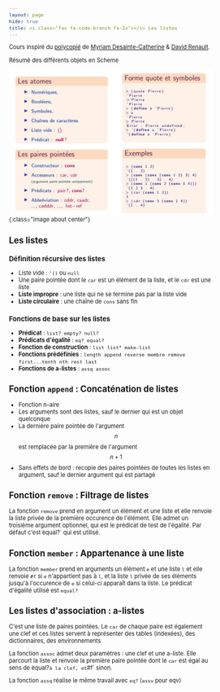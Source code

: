 ```yaml
---
layout: page
hide: true
title: <i class="fas fa-code-branch fa-2x"></i> Les listes
---
```

<script type="text/javascript" async
  src="https://cdn.mathjax.org/mathjax/latest/MathJax.js?config=TeX-MML-AM_CHTML">
</script>

Cours inspiré du
[polycopié](https://www.labri.fr/perso/myriam/Enseignement/Scheme/scheme.pdf)
de [Myriam Desainte-Catherine](https://www.labri.fr/perso/myriam/) & [David Renault](https://www.labri.fr/perso/renault/working/index.php).

<style>
html {
 zoom: 0.80;
}
</style>

Résumé des différents objets en Scheme

![objet](/assets/images/fonc/objet.png){:class="image about center"}

## <i class="fas fa-code-branch"></i>  Les listes 

### Définition récursive des listes 
* Liste vide : `'()` ou `null`
* Une paire pointée dont le `car` est un élément de la liste, et le `cdr` est une liste 
* **Liste impropre** : une liste qui ne se termine pas par la liste vide 
* **Liste circulaire** : une chaîne de `cons` sans fin 

### Fonctions de base sur les listes 

* **Prédicat** : `list? empty? null?`
* **Prédicats d'égalité** : `eq? equal?`
* **Fonction de construction** : `list list* make-list`
* **Fonctions prédéfinies** : `length append reverse membre remove first...tenth nth rest last`
* **Fonctions de a-listes** : `assq assoc`

## <i class="fas fa-code-branch"></i> Fonction `append` : Concaténation de listes 

* Fonction n-aire
* Les arguments sont des listes, sauf le dernier qui est un objet quelconque 
* La dernière paire pointée de l'argument $$n$$ est remplacée par la première de l'argument $$n+1$$
* Sans effets de bord : recopie des paires pointées de toutes les listes en argument, sauf le dernier argument qui est partagé

## <i class="fas fa-code-branch"></i> Fonction `remove` : Filtrage de listes 

La fonction `remove` prend en argument un élément et une liste et elle renvoie la liste privée de la première occurence de l'élément. Elle admet un troisième argument optionnel, qui est le prédicat de test de l'égalité. Par défaut c'est ̀equal?` qui est utilisé.

## <i class="fas fa-code-branch"></i> Fonction `member` : Appartenance à une liste 

La fonction `member` prend en arguments un élément `e` et une liste `l` et elle renvoie `#f` si `e` n'appartient pas à `l`, et la liste `l` privée de ses éléments jusqu'à l'occurence de `e` si celui-ci apparaît dans la liste. Le prédicat d'égalité utilisé est `equal?`

## <i class="fas fa-code-branch"></i> Les listes d'association : a-listes

C'est une liste de paires pointées. Le `car` de chaque paire est également une clef et ces listes servent à représenter des tables (indexées), des dictionnaires, des environnements 

La fonction `assoc` admet deux paramètres : une clef et une a-liste. Elle parcourt la liste et renvoie la première paire pointée dont le `car` est égal au sens de ̀equal?` à la clef, et `#f` sinon. 

La fonction `assq` réalise le même travail avec `eq?` (`assv` pour eqv)

